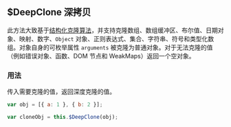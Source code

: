 ## \$DeepClone 深拷贝

此方法大致基于[结构化克隆算法](https://mdn.io/Structured_clone_algorithm)，并支持克隆数组、数组缓冲区、布尔值、日期对象、映射、数字、`Object` 对象、正则表达式、集合、字符串、符号和类型化数组。对象自身的可枚举属性 `arguments` 被克隆为普通对象。对于无法克隆的值（例如错误对象、函数、DOM 节点和 WeakMaps）返回一个空对象。

### 用法

传入需要克隆的值，返回深度克隆的值。

```javascript
var obj = [{ a: 1 }, { b: 2 }];

var cloneObj = this.$DeepClone(obj);
```
